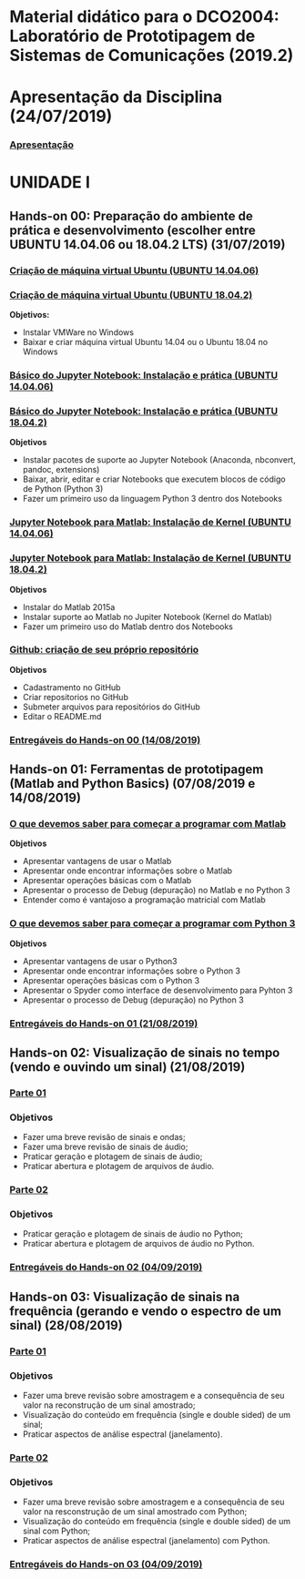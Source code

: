 # Material didático para o DCO2004: Laboratório de Prototipagem de Sistemas de Comunicações (2019.2)

# Apresentação da Disciplina (24/07/2019)

### [Apresentação](https://github.com/vicentesousa/DCO2004/blob/master/2019_2_Unidade_I_Apresenta%C3%A7%C3%A3o_da_disciplina_DCO_2004.pdf)


# UNIDADE I

## Hands-on 00: Preparação do ambiente de prática e desenvolvimento (escolher entre UBUNTU 14.04.06 ou 18.04.2 LTS) (31/07/2019)
### [Criação de máquina virtual Ubuntu (UBUNTU 14.04.06)](http://nbviewer.jupyter.org/github/vicentesousa/DCO2004/blob/master/h00_VM.ipynb)
### [Criação de máquina virtual Ubuntu (UBUNTU 18.04.2)](http://nbviewer.jupyter.org/github/vicentesousa/DCO2004/blob/master/h00_VM_18.04.ipynb)
**Objetivos:**
- Instalar VMWare no Windows
- Baixar e criar máquina virtual Ubuntu 14.04 ou o Ubuntu 18.04 no Windows

### [Básico do Jupyter Notebook: Instalação e prática (UBUNTU 14.04.06)](http://nbviewer.jupyter.org/github/vicentesousa/DCO2004/blob/master/h00_BJ.ipynb)
### [Básico do Jupyter Notebook: Instalação e prática (UBUNTU 18.04.2)](http://nbviewer.jupyter.org/github/vicentesousa/DCO2004/blob/master/h00_BJ_18.04.ipynb)
**Objetivos**
- Instalar pacotes de suporte ao Jupyter Notebook (Anaconda, nbconvert, pandoc, extensions)
- Baixar, abrir, editar e criar Notebooks que executem blocos de código de Python (Python 3)
- Fazer um primeiro uso da linguagem Python 3 dentro dos Notebooks

### [Jupyter Notebook para Matlab: Instalação de Kernel (UBUNTU 14.04.06)](http://nbviewer.jupyter.org/github/vicentesousa/DCO2004/blob/master/h00_JM.ipynb)
### [Jupyter Notebook para Matlab: Instalação de Kernel (UBUNTU 18.04.2)](http://nbviewer.jupyter.org/github/vicentesousa/DCO2004/blob/master/h00_JM_18.04.ipynb)
**Objetivos**
- Instalar do Matlab 2015a
- Instalar suporte ao Matlab no Jupiter Notebook (Kernel do Matlab)
- Fazer um primeiro uso do Matlab dentro dos Notebooks

<!---
### [Github: criação de seu próprio repositório (UBUNTU 14.04.06)](http://nbviewer.jupyter.org/github/vicentesousa/DCO2004/blob/master/h00_GIT.ipynb)
--->
### [Github: criação de seu próprio repositório](http://nbviewer.jupyter.org/github/vicentesousa/DCO2004/blob/master/h00_GIT_18.04.ipynb)
**Objetivos**
- Cadastramento no GitHub
- Criar repositorios no GitHub
- Submeter arquivos para repositórios do GitHub
- Editar o README.md
   
### [Entregáveis do Hands-on 00 (14/08/2019)](http://nbviewer.jupyter.org/github/vicentesousa/DCO2004/blob/master/h00_relatorio.ipynb)


## Hands-on 01: Ferramentas de prototipagem (Matlab and Python Basics) (07/08/2019 e 14/08/2019)

### [O que devemos saber para começar a programar com Matlab](http://nbviewer.jupyter.org/github/vicentesousa/DCO2004/blob/master/h01_matlab.ipynb)
**Objetivos**
- Apresentar vantagens de usar o Matlab 
- Apresentar onde encontrar informações sobre o Matlab
- Apresentar operações básicas com o Matlab
- Apresentar o processo de Debug (depuração) no Matlab e no Python 3
- Entender como é vantajoso a programação matricial com Matlab
   
### [O que devemos saber para começar a programar com Python 3](http://nbviewer.jupyter.org/github/vicentesousa/DCO2004/blob/master/h01_python.ipynb)
**Objetivos**
- Apresentar vantagens de usar o Python3
- Apresentar onde encontrar informações sobre o Python 3
- Apresentar operações básicas com o Python 3
- Apresentar o Spyder como interface de desenvolvimento para Pyhton 3
- Apresentar o processo de Debug (depuração) no Python 3
   
### [Entregáveis do Hands-on 01 (21/08/2019)](http://nbviewer.jupyter.org/github/vicentesousa/DCO2004/blob/master/h01_relatorio.ipynb)

## Hands-on 02: Visualização de sinais no tempo (vendo e ouvindo um sinal) (21/08/2019)

### [Parte 01](http://nbviewer.jupyter.org/github/vicentesousa/DCO2004/blob/master/h02_matlab.ipynb) 

### Objetivos
- Fazer uma breve revisão de sinais e ondas;
- Fazer uma breve revisão de sinais de áudio;
- Praticar geração e plotagem de sinais de áudio;
- Praticar abertura e plotagem de arquivos de áudio.
  
### [Parte 02](http://nbviewer.jupyter.org/github/vicentesousa/DCO2004/blob/master/h02_python.ipynb)
### Objetivos
- Praticar geração e plotagem de sinais de áudio no Python;
- Praticar abertura e plotagem de arquivos de áudio no Python.
   
### [Entregáveis do Hands-on 02 (04/09/2019)](http://nbviewer.jupyter.org/github/vicentesousa/DCO2004/blob/master/h02_relatorio.ipynb)

## Hands-on 03: Visualização de sinais na frequência (gerando e vendo o espectro de um sinal) (28/08/2019)

### [Parte 01](http://nbviewer.jupyter.org/github/vicentesousa/DCO2004/blob/master/h03_matlab.ipynb) 
### Objetivos
- Fazer uma breve revisão sobre amostragem e a consequência de seu valor na reconstrução de um sinal amostrado;
- Visualização do conteúdo em frequência (single e double sided) de um sinal;
- Praticar aspectos de análise espectral (janelamento).

### [Parte 02](http://nbviewer.jupyter.org/github/vicentesousa/DCO2004/blob/master/h03_python.ipynb) 
### Objetivos
- Fazer uma breve revisão sobre amostragem e a consequência de seu valor na resconstrução de um sinal amostrado com Python;
- Visualização do conteúdo em frequência (single e double sided) de um sinal com Python;
- Praticar aspectos de análise espectral (janelamento) com Python.
  
### [Entregáveis do Hands-on 03 (04/09/2019)](http://nbviewer.jupyter.org/github/vicentesousa/DCO2004/blob/master/h03_relatorio.ipynb)

<!---

**TODOS:**
- **Ravan e Lucas:**  
   - verificar se os Entregáveis estão com links e especificações corretas. **Status:** novo.
   - fazer os entregáveis e organizá-los no github correspondente (https://github.com/vicentesousa/Entregaveis_DCO2004_2019_2). **Status:** novo

## Hands-on 04: Operação básicas com sinais (autocorrelação, cálculo de potência, energia e aplicações - remoção de eco com a autocorrelação) (04/09/2019)

### [Parte 01](http://nbviewer.jupyter.org/github/vicentesousa/DCO2004_2019/blob/master/h04_matlab.ipynb) 
### Objetivos
- Fazer uma breve revisão sobre processos estocásticos e medidas relacionadas;
- Fazer uma breve revisão sobre cálculo de potência e energia de um sinal (seu significado e seu cálculo);
- Fazer uma aplicação prática com a autocorrelção (remoção de eco com a autocorrelação).

### [Parte 02](http://nbviewer.jupyter.org/github/vicentesousa/DCO2004_2019/blob/master/h04_python.ipynb)
### Objetivos
- Fazer uma breve revisão sobre processos estocásticos e medidas relacionadas usando Python;
- Fazer uma breve revisão sobre cálculo de potência e energia de um sinal (seu significado e seu cálculo) usando Python;
- Fazer uma aplicação prática com a autocorrelção (remoção de eco) usando Python.

**TODOS:**
   - Fazer o hands-on seguindo os todos os passos em uma máquina virtual limpa. **Status:** novo.
   - Verificar erros e reportá-los por e-mail. **Status:** novo.
   - Editar links dos hands-on para apontá-los para o novo repositório (DCO2004_2019_2_dev). Ter cuidado para os links estarem no NBViewer!!! **Status:** novo.
   
### [Entregáveis do Hands-on 04 (11/09/2019)](http://nbviewer.jupyter.org/github/vicentesousa/DCO2004_2019/blob/master/h04_relatorio.ipynb)

**TODOS:**
- **Ravan e Lucas:**  
   - Criar um entregável para esse hands-on. Verificar o item **Um pequeno exercício**. Transformá-lo em um item entregável. **Status:** novo.
   - fazer os entregáveis e organizá-los no github correspondente (https://github.com/vicentesousa/Entregaveis_DCO2004_2019_2). **Status:** novo

 # UNIDADE II

## Hands-on 05: Modulação Analógica (AM-DSB, AM-DSB-SC, AM-SSB, QAM, FM) (11/09/2019)
### [Hands-on](http://nbviewer.jupyter.org/github/vicentesousa/DCO2004_2019/blob/master/h05.ipynb) 
### Objetivos
- Fazer uma breve revisão sobre modulação de onda contínua AM e FM (banda-passante);
- Fazer uma breve revisão sobre demodulação de onda contínua AM e FM (banda-passante);
- Fazer uma breve revisão sobre modulação em quadratura;
- Praticar com protótipos em Matlab e Python de moduladores AM-DSB, AM-DSB-SC, AM-SSB, QAM e FM.

**TODOS:**
   - Fazer o hands-on seguindo os todos os passos em uma máquina virtual limpa. **Status:** novo.
   - Verificar erros e reportá-los por e-mail. **Status:** novo.
   - Editar links dos hands-on para apontá-los para o novo repositório (DCO2004_2019_2_dev). Ter cuidado para os links estarem no NBViewer!!! **Status:** novo.

### [Entregáveis do Hands-on 05 (11/09/2019)](http://nbviewer.jupyter.org/github/vicentesousa/DCO2004_2019/blob/master/h05_relatorio.ipynb)

**TODOS:**
- **Ravan e Lucas:**  
   - verificar se os Entregáveis estão com links e especificações corretas. **Status:** novo.
   - fazer os entregáveis e organizá-los no github correspondente (https://github.com/vicentesousa/Entregaveis_DCO2004_2019_2). **Status:** novo

## Hands-on 06: Transição analógico/digital (amostragem, reconstrução ideal, quantização, codificação PCM e multiplexação TDM) (11/09/2019 e 25/09/2019)
### [Hands-on](http://nbviewer.jupyter.org/github/vicentesousa/DCO2004_2019/blob/master/h06.ipynb) 
### Objetivos
- Fazer uma breve revisão sobre o processo de digitalização de um sinal contínuo (amostragem, quantização, codificação, reconstrução);
- Fazer uma breve revisão sobre o processo de no tempo;
- Praticar os conceitos com protótipos em Matlab e Python.

**TODOS:**
   - Fazer o hands-on seguindo os todos os passos em uma máquina virtual limpa. **Status:** novo.
   - Verificar erros e reportá-los por e-mail. **Status:** novo.
   - Editar links dos hands-on para apontá-los para o novo repositório (DCO2004_2019_2_dev). Ter cuidado para os links estarem no NBViewer!!! **Status:** novo.
   
### [Entregáveis do Hands-on 06 (02/10/2019)](http://nbviewer.jupyter.org/github/vicentesousa/DCO2004_2019/blob/master/h06_relatorio.ipynb)

**TODOS:**
- **Ravan e Lucas:**  
   - verificar se os Entregáveis estão com links e especificações corretas. **Status:** novo.
   - fazer os entregáveis e organizá-los no github correspondente (https://github.com/vicentesousa/Entregaveis_DCO2004_2019_2). **Status:** novo

## Hands-on 07: Caracterização de variáveis aleatórias (PDF e CDF), Metodologia de Monte Carlo e Teorema Central do Limite (02/10/2019)
### [Hands-on](http://nbviewer.jupyter.org/github/vicentesousa/DCO2004_2019/blob/master/h07.ipynb) 
### Objetivos
- Fazer uma breve revisão sobre parte da taxonomia associada a modelagem de fenômenos aleatórios;
- Fazer uma breve revisão e praticar a geração de variáveis aleatórias;
- Entender características essenciais relacionadas a técnica de Monte Carlo;
- Entender características essenciais do Teorema do Limite Central (ou Teorema Central do Limite);
- Praticar os conceitos com protótipos em Matlab e Python.

**TODOS:**
   - Fazer o hands-on seguindo os todos os passos em uma máquina virtual limpa. **Status:** novo.
   - Verificar erros e reportá-los por e-mail. **Status:** novo.
   - Editar links dos hands-on para apontá-los para o novo repositório (DCO2004_2019_2_dev). Ter cuidado para os links estarem no NBViewer!!! **Status:** novo.

### [Entregáveis do Hands-on 07 (09/10/2019)](http://nbviewer.jupyter.org/github/vicentesousa/DCO2004_2019/blob/master/h07_relatorio.ipynb)

**TODOS:**
- **Ravan e Lucas:**  
   - verificar se os Entregáveis estão com links e especificações corretas. **Status:** novo.
   - fazer os entregáveis e organizá-los no github correspondente (https://github.com/vicentesousa/Entregaveis_DCO2004_2019_2). **Status:** novo

## Hands-on 08: Ruído AWGN (caracterização e geração de amostras) (09/10/2019)
### [Hands-on](http://nbviewer.jupyter.org/github/vicentesousa/DCO2004_2019/blob/master/h08.ipynb) 
### Objetivos
- Fazer uma breve revisão sobre ruído em comunicações analógicas e digitais (e métricas associadas);
- Entender o processe de geração de amostras de ruído branco (real e complexo);
- Praticar os conceitos com protótipos em Matlab e Python.

**TODOS:**
   - Fazer o hands-on seguindo os todos os passos em uma máquina virtual limpa. **Status:** novo.
   - Verificar erros e reportá-los por e-mail. **Status:** novo.
   - Editar links dos hands-on para apontá-los para o novo repositório (DCO2004_2019_2_dev). Ter cuidado para os links estarem no NBViewer!!! **Status:** novo.

### [Entregáveis do Hands-on 08 (16/10/2019)](http://nbviewer.jupyter.org/github/vicentesousa/DCO2004_2019/blob/master/h08_relatorio.ipynb)

**TODOS:**
- **Ravan e Lucas:**  
   - verificar se os Entregáveis estão com links e especificações corretas. **Status:** novo.
   - fazer os entregáveis e organizá-los no github correspondente (https://github.com/vicentesousa/Entregaveis_DCO2004_2019_2). **Status:** novo
 
# UNIDADE III

## Hands-on 09: Modulação Digital em banda-base em canais AWGN (modulação, demodulação e desempenho em ruído AWGN) (16/10/2019)

### [Hands-on](http://nbviewer.jupyter.org/github/vicentesousa/DCO2004_2019/blob/master/h09_1.ipynb) 
### Objetivos
- Entender os processos de transmissão e recepção digital em banda-base (sinais ortogonais e antipodais);
- Entender recepção ótima em canais AWGN;
- Entender como fazer análise de desempenho de um enlace de comunicação digital sujeito a canal AWGN (traçar e analisar curva BER vs $E_B/N_0$ via simulação de Monte Carlo).

**TODOS:**
   - Fazer o hands-on seguindo os todos os passos em uma máquina virtual limpa. **Status:** novo.
   - Verificar erros e reportá-los por e-mail. **Status:** novo.
   - Editar links dos hands-on para apontá-los para o novo repositório (DCO2004_2019_2_dev). Ter cuidado para os links estarem no NBViewer!!! **Status:** novo.

### [Entregáveis do Hands-on 09 (23/10/2019)](http://nbviewer.jupyter.org/github/vicentesousa/DCO2004_2019/blob/master/h09_relatorio.ipynb)

**TODOS:**
- **Ravan e Lucas:**  
   - verificar se os Entregáveis estão com links e especificações corretas. **Status:** novo.
   - fazer os entregáveis e organizá-los no github correspondente (https://github.com/vicentesousa/Entregaveis_DCO2004_2019_2). **Status:** novo

## Hands-on 10: Modulação Digital em canais limitados em banda e Modulação Digital em banda-passante (modulação, demodulação e desempenho em ruído AWGN) (23/10/2019)

### [Hands-on](http://nbviewer.jupyter.org/github/vicentesousa/DCO2004_2019/blob/master/h10.ipynb) 
### Objetivos
- Entender os processos de transmissão e recepção de um sinal digital em canais AWGN limitado em banda (caracterização da ISI);
- Entender a traçar e analisar um diagrama de olho (visualização dos efeitos da ISI);
- Entender os processos de transmissão e recepção de um sinal digital em banda-passante.
- Aprender a estimar a PSD de sinais digitais.

**TODOS:**
   - Fazer o hands-on seguindo os todos os passos em uma máquina virtual limpa. **Status:** novo.
   - Verificar erros e reportá-los por e-mail. **Status:** novo.
   - Editar links dos hands-on para apontá-los para o novo repositório (DCO2004_2019_2_dev). Ter cuidado para os links estarem no NBViewer!!! **Status:** novo.

### [Entregáveis do Hands-on 10 (30/11/2019)](http://nbviewer.jupyter.org/github/vicentesousa/DCO2004_2019/blob/master/h10_relatorio.ipynb)

**TODOS:**
- **Ravan e Lucas:**  
   - verificar se os Entregáveis estão com links e especificações corretas. **Status:** novo.
   - fazer os entregáveis e organizá-los no github correspondente (https://github.com/vicentesousa/Entregaveis_DCO2004_2019_2). **Status:** novo


## Prova escrita da disciplina (30/11/2019)

## Hands-on 11: Modulação Digital em Canal com Desvanecimento (caracterização, modelagem e desempenho) (06/11/2019)

### [Hands-on](http://nbviewer.jupyter.org/github/vicentesousa/DCO2004_2019/blob/master/h10.ipynb)
### Objetivos
- Entender a caracterização e modelagem de canais com desvanecimento plano;
- Entender como gerar um canal com desvanecimento plano;
- Entender como fazer análise de desempenho de um enlace de comunicação digital sujeito a canais com ruído AWGN e desvanecimento plano (traçar e analisar curva BER vs $E_B/N_0$ via simulação de Monte Carlo).

**TODOS:**
   - Fazer o hands-on seguindo os todos os passos em uma máquina virtual limpa. **Status:** novo.
   - Verificar erros e reportá-los por e-mail. **Status:** novo.
   - Editar links dos hands-on para apontá-los para o novo repositório (DCO2004_2019_2_dev). Ter cuidado para os links estarem no NBViewer!!! **Status:** novo.

### [Entregáveis do Hands-on 11 (13/11/2019)](http://nbviewer.jupyter.org/github/vicentesousa/DCO2004_2019/blob/master/h11_relatorio.ipynb)

**TODOS:**
- **Ravan e Lucas:**  
   - verificar se os Entregáveis estão com links e especificações corretas. **Status:** novo.
   - fazer os entregáveis e organizá-los no github correspondente (https://github.com/vicentesousa/Entregaveis_DCO2004_2019_2). **Status:** novo

## Hands-on 12: OFDM (ortogonalidade, transmissão e recepção, desempenho em canal AWGN) (13/11/2019)
### [Hands-on](http://nbviewer.jupyter.org/github/vicentesousa/DCO2004_2019/blob/master/h12.ipynb)
### Objetivos
- Entender a modelagem da multiplexação OFDM;
- Entender o processo de ortogalização entre subportadoras OFDM;
- Entender a modelagem da demultiplexação OFDM;
- Demonstrar o processo de demultiplexação OFDM em canais AWGN.


**TODOS:**
   - Fazer o hands-on seguindo os todos os passos em uma máquina virtual limpa. **Status:** novo.
   - Verificar erros e reportá-los por e-mail. **Status:** novo.
   - Editar links dos hands-on para apontá-los para o novo repositório (DCO2004_2019_2_dev). Ter cuidado para os links estarem no NBViewer!!! **Status:** novo.

### [Entregáveis do Hands-on 12 (20/11/2019)](http://nbviewer.jupyter.org/github/vicentesousa/DCO2004_2019/blob/master/h12_relatorio.ipynb)

**TODOS:**
- **Ravan e Lucas:**  
   - verificar se os Entregáveis estão com links e especificações corretas. **Status:** novo.
   - fazer os entregáveis e organizá-los no github correspondente (https://github.com/vicentesousa/Entregaveis_DCO2004_2019_2). **Status:** novo


## Divulgação de notas da disciplina (27/11/2019)

## Quarta Prova da disciplina (04/12/2019)



-->
